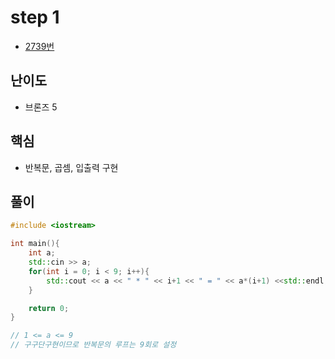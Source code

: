 # step 1
- [2739번](https://www.acmicpc.net/problem/2739)
## 난이도
- 브론즈 5
## 핵심
- 반복문, 곱셈, 입출력 구현

## 풀이
```c++
#include <iostream>

int main(){
    int a;
    std::cin >> a;
    for(int i = 0; i < 9; i++){
        std::cout << a << " * " << i+1 << " = " << a*(i+1) <<std::endl;
    }

    return 0;
}

// 1 <= a <= 9
// 구구단구현이므로 반복문의 루프는 9회로 설정
```
